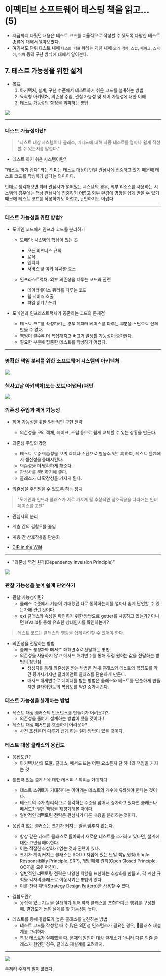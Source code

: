 # 이펙티브 소프트웨어 테스팅 책을 읽고... (5)

- 지금까지 다뤘던 내용은 테스트 코드를 효율적으로 작성할 수 있도록 다양한 테스트 종류에 대해서 알아보았다.
- 여기서도 단위 테스트 내에 `테스트 더블` 이라는 개념 내에 `모의 객체`, `스텁`, `페이크`, `스파이`, `더미` 등의 구현 방식에 대해서 알아본다.

## 7. 테스트 가능성을 위한 설계

- 목표
  1. 아키텍처, 설계, 구현 수준에서 테스트하기 쉬운 코드를 설계하는 방법
  2. 육각형 아키텍처, 의존성 주입, 관찰 가능성 및 제어 가능성에 대한 이해
  3. 테스트 가능성의 함정을 회피하는 방법

![](20230621-images/test_system_flow.png)

---

### 테스트 가능성이란?

> "테스트 대상 시스템이나 클래스, 메서드에 대해 자동 테스트를 얼마나 쉽게 작성할 수 있는지를 말한다."


- 테스트 하기 쉬운 시스템이란?

"테스트 하기 쉽다" 라는 의미는 테스트 대상이 단일 관심사에 집중하고 있기 때문에 테스트 코드를 작성하기 쉽다는 의미이다.

반대로 생각해보면 여러 관심사가 얽혀있는 시스템의 경우, 외부 리소스를 사용하는 시스템의 경우에는 핵심 관심사에 집중하기 어렵고 외부 환경에 영향을 쉽게 받을 수 있기 때문에 테스트 코드를 작성하기도 어렵고, 단언하기도 어렵다.

---

### 테스트 가능성을 위한 방법?

* 도메인 코드에서 인프라 코드를 분리하기

  * 도메인: 시스템의 핵심이 있는 곳
    - 모든 비즈니스 규칙
    - 로직
    - 엔티티
    - 서비스 및 이와 유사한 요소

  * 인프라스트럭처: 외부 의존성을 다루는 코드와 관련
    - 데이터베이스 쿼리를 다루는 코드
    - 웹 서비스 호출
    - 파일 읽기 / 쓰기

* 도메인과 인프라스트럭처가 공존하는 코드의 문제점

  - 테스트 코드를 작성하려는 경우 데이터 베이스를 다루는 부분을 스텁으로 쉽게 만들 수 없다.
  - 책임이 클수록 더 복잡해지고 버그가 발생할 가능성이 증가한다.
  - 필요한 부분에 집중한 테스트를 작성하기 어렵다.

---


### 명확한 책임 분리를 위한 소프트웨어 시스템의 아키텍처

![](20230621-images/clean_software_architecture.png)

### 핵사고날 아키텍처(또는 포트/어댑터) 패턴

![](20230621-images/hexagonal_architecture.png)

### 의존성 주입과 제어 가능성

- 제어 가능성을 위한 일반적인 구현 전략
  - 의존성을 모의 객체, 페이크, 스텁 등으로 쉽게 교체할 수 있는 상황을 만든다.

- 의존성 주입의 장점
  - 테스트 도중 의존성을 모의 객체나 스텁으로 만들수 있도록 하여, 테스트 단계에서 생산성을 증대시킨다.
  - 의존성을 더 명확하게 해준다.
  - 관심사를 분리하기에 좋다.
  - 클래스가 더 확장성을 가지게 된다.

- 의존성을 주입받을 수 있도록 하는 장치

> "도메인과 인프라 클래스가 서로 가지게 될 추상적인 상호작용을 나타애는 인터페이스를 고안"

- 관심사의 분리
- 계층 간의 결합도를 줄임
- 계층 간 상호작용을 단순화

- [DIP in the Wild](https://martinfowler.com/articles/dipInTheWild.html)

---

- "의존성 역전 원칙(Dependency Inversion Principle)"

![](20230621-images/dependency_inversion_principle.png)


### 관찰 가능성을 높여 쉽게 단언하기

- 관찰 가능성이란?
  - 클래스 수준에서 기능이 기대했던 대로 동작하는지를 얼마나 쉽게 단언할 수 있는가에 관란 것이다.
  - ex) 클래스의 속성을 확인하기 위한 방법으로 getter를 사용하고 있는가? 아니면 isValid를 통해 유효한 상태인지를 확인하는가?

> 테스트 코드는 클래스의 행동을 쉽게 확인할 수 있어야 한다.


- 의존성을 전달하는 방법
  - 클래스 생성자와 메서드 매개변수로 전달하는 방법
  - 의존성을 사용하지 않고 메서드 매개변수를 통해 직접 원하는 값을 전달하는 방법의 장단점
    - 생성자를 통해 의존성을 받는 방법은 전체 클래스와 테스트의 복잡도를 약간 증가시키지만 클라이언트 클래스를 단순하게 만든다.
    - 매서드 매개변수로 데이터를 받는 방법은 클래스와 테스트를 단순하게 만들지만 클라이언트의 복잡도를 약간 증가시킨다.

### 테스트 가능성을 설계하는 방법

- 테스트 대상 클래스의 인스턴스를 만들기가 어려운가?
  - 의존성을 줄여서 설계하는 방법이 있을 것이다.!
- 테스트 대상 메서드를 호출하기 어려운가?
  - 사전 조건을 더 다루기 쉽게 하는 설계 방법이 있을 것이다.

### 테스트 대상 클래스의 응집도

- 응집도란?
  - 아키텍처상의 모듈, 클래스, 메서드 또는 어떤 요소든지 단 하나의 책임을 가지는 것

* 응집력 없는 클래스에 대한 테스트 스위트는 거대하다.
  - 테스트 스위트가 거대하다는 이야기는 테스트의 개수에 유의해야 한다는 것이다.
  - 테스트의 수가 합리적으로 생각하는 수준을 넘어서 증가하고 있다면 클래스나 메서드가 맡은 책임을 재평가해볼 때이다.
  - 일반적인 리펙토링 전략은 관심사가 다른 내용을 분리하는 것이다.

* 응집력 없는 클래스는 크기가 커지는 일을 멈추지 않는다.
  - 항상 같은 테스트 클래스로 돌아와서 새로운 테스트를 추가하고 있다면, 설계에 대한 고민을 해야한다.
  - 이는 적절한 추상화가 없는 것과 관련이 있다.
  - 크기가 계속 커지는 클래스는 SOLID 지침에 있는 단일 책임 원칙(Single Responsibility Principle, SRP), 개방 폐쇄 원칙(Open Closed Principle, OCP)을 모두 어긴다.
  - 일반적인 리펙토링 전략은 다양한 역할을 표현하는 추상화를 만들고, 각 계산 규칙을 각자의 클래스로 이동시키는 방법이 있다.
  - 이를 전략 패턴(Strategy Design Pattern)을 사용할 수 있다.

- 결합도란?
  - 응집력 있는 기능을 설계하기 위해 여러 클래스를 조합하여 큰 행위를 구성할 때, 결합도가 높은 설계를 할 가능성이 높다.

* 테스트를 통해 결합도가 높은 클래스를 발견하는 방법
  - 테스트 코드를 작성할 때 수 많은 의존성 인스턴스가 필요한 경우, 클래스 재설계를 고려하자.
  - 특정 테스트가 실패했을 때, 문제의 원인이 대상 클래스가 아니라 다른 의존 클래스가 원인인 경우, 클래스 재설계를 고려하자.

---

![](20230621-images/summary.png)

주저리 주저리 말이 많았다. 
